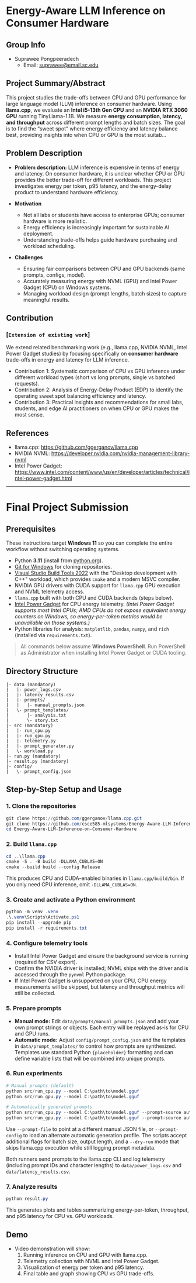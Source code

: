# Energy-Aware LLM Inference on Consumer Hardware

## Group Info
- Suprawee Pongpeeradech  
  - Email: suprawee@email.sc.edu  

## Project Summary/Abstract
This project studies the trade-offs between CPU and GPU performance for large language model (LLM) inference on consumer hardware. Using **llama.cpp**, we evaluate an **Intel i5-13th Gen CPU** and an **NVIDIA RTX 3060 GPU** running TinyLlama-1.1B. We measure **energy consumption, latency, and throughput** across different prompt lengths and batch sizes. The goal is to find the “sweet spot” where energy efficiency and latency balance best, providing insights into when CPU or GPU is the most suitab...

## Problem Description
- **Problem description:** LLM inference is expensive in terms of energy and latency. On consumer hardware, it is unclear whether CPU or GPU provides the better trade-off for different workloads. This project investigates energy per token, p95 latency, and the energy-delay product to understand hardware efficiency.

- **Motivation**
  - Not all labs or students have access to enterprise GPUs; consumer hardware is more realistic.  
  - Energy efficiency is increasingly important for sustainable AI deployment.  
  - Understanding trade-offs helps guide hardware purchasing and workload scheduling.  

- **Challenges**
  - Ensuring fair comparisons between CPU and GPU backends (same prompts, configs, model).
  - Accurately measuring energy with NVML (GPU) and Intel Power Gadget (CPU) on Windows systems.
  - Managing workload design (prompt lengths, batch sizes) to capture meaningful results.  

## Contribution
### [`Extension of existing work`]
We extend related benchmarking work (e.g., llama.cpp, NVIDIA NVML, Intel Power Gadget studies) by focusing specifically on **consumer hardware** trade-offs in energy and latency for LLM inference.

- Contribution 1: Systematic comparison of CPU vs GPU inference under different workload types (short vs long prompts, single vs batched requests).  
- Contribution 2: Analysis of Energy-Delay Product (EDP) to identify the operating sweet spot balancing efficiency and latency.  
- Contribution 3: Practical insights and recommendations for small labs, students, and edge AI practitioners on when CPU or GPU makes the most sense.  

## References
- llama.cpp: https://github.com/ggerganov/llama.cpp  
- NVIDIA NVML: https://developer.nvidia.com/nvidia-management-library-nvml  
- Intel Power Gadget: https://www.intel.com/content/www/us/en/developer/articles/technical/intel-power-gadget.html

---

# Final Project Submission  

## Prerequisites

These instructions target **Windows 11** so you can complete the entire workflow without switching operating systems.

- Python **3.11** (install from [python.org](https://www.python.org/downloads/)).
- [Git for Windows](https://gitforwindows.org/) for cloning repositories.
- [Visual Studio Build Tools 2022](https://visualstudio.microsoft.com/downloads/) with the "Desktop development with C++" workload, which provides `cmake` and a modern MSVC compiler.
- NVIDIA GPU drivers with CUDA support for `llama.cpp` GPU execution and NVML telemetry access.
- `llama.cpp` built with both CPU and CUDA backends (steps below).
- [Intel Power Gadget](https://www.intel.com/content/www/us/en/developer/articles/tool/power-gadget.html) for CPU energy telemetry. *(Intel Power Gadget supports most Intel CPUs; AMD CPUs do not expose equivalent energy counters on Windows, so energy-per-token metrics would be unavailable on those systems.)*
- Python libraries for analysis: `matplotlib`, `pandas`, `numpy`, and `rich` (installed via `requirements.txt`).

> All commands below assume **Windows PowerShell**. Run PowerShell as Administrator when installing Intel Power Gadget or CUDA tooling.

## Directory Structure
```
|- data (mandatory)
|   |- power_logs.csv
|   |- latency_results.csv
|   |- prompts/
|   |   |- manual_prompts.json
|   \- prompt_templates/
|       |- analysis.txt
|       \- story.txt
|- src (mandatory)
|   |- run_cpu.py
|   |- run_gpu.py
|   |- telemetry.py
|   |- prompt_generator.py
|   \- workload.py
|- run.py (mandatory)
|- result.py (mandatory)
|- config/
|   \- prompt_config.json
```

## Step-by-Step Setup and Usage

### 1. Clone the repositories

```powershell
git clone https://github.com/ggerganov/llama.cpp.git
git clone https://github.com/csce585-mlsystems/Energy-Aware-LLM-Inference-on-Consumer-Hardware.git
cd Energy-Aware-LLM-Inference-on-Consumer-Hardware
```

### 2. Build `llama.cpp`

```powershell
cd ..\llama.cpp
cmake -S . -B build -DLLAMA_CUBLAS=ON
cmake --build build --config Release
```

This produces CPU and CUDA-enabled binaries in `llama.cpp/build/bin`. If you only need CPU inference, omit `-DLLAMA_CUBLAS=ON`.

### 3. Create and activate a Python environment

```powershell
python -m venv .venv
.\.venv\Scripts\Activate.ps1
pip install --upgrade pip
pip install -r requirements.txt
```

### 4. Configure telemetry tools

- Install Intel Power Gadget and ensure the background service is running (required for CSV export).
- Confirm the NVIDIA driver is installed; NVML ships with the driver and is accessed through the `pynvml` Python package.
- If Intel Power Gadget is unsupported on your CPU, CPU energy measurements will be skipped, but latency and throughput metrics will still be collected.

### 5. Prepare prompts

- **Manual mode:** Edit `data/prompts/manual_prompts.json` and add your own prompt strings or objects. Each entry will be replayed as-is for CPU and GPU runs.
- **Automatic mode:** Adjust `config/prompt_config.json` and the templates in `data/prompt_templates/` to control how prompts are synthesized. Templates use standard Python `{placeholder}` formatting and can define variable lists that will be combined into unique prompts.

### 6. Run experiments

```powershell
# Manual prompts (default)
python src/run_cpu.py --model C:\path\to\model.gguf
python src/run_gpu.py --model C:\path\to\model.gguf

# Automatically generated prompts
python src/run_cpu.py --model C:\path\to\model.gguf --prompt-source auto
python src/run_gpu.py --model C:\path\to\model.gguf --prompt-source auto
```

Use `--prompt-file` to point at a different manual JSON file, or `--prompt-config` to load an alternate automatic generation profile. The scripts accept additional flags for batch size, output length, and a `--dry-run` mode that skips llama.cpp execution while still logging prompt metadata.

Both runners send prompts to the llama.cpp CLI and log telemetry (including prompt IDs and character lengths) to `data/power_logs.csv` and `data/latency_results.csv`.

### 7. Analyze results

```powershell
python result.py
```

This generates plots and tables summarizing energy-per-token, throughput, and p95 latency for CPU vs. GPU workloads.

## Demo
- Video demonstration will show:  
  1. Running inference on CPU and GPU with llama.cpp.  
  2. Telemetry collection with NVML and Intel Power Gadget.
  3. Visualization of energy per token and p95 latency.  
  4. Final table and graph showing CPU vs GPU trade-offs.  

